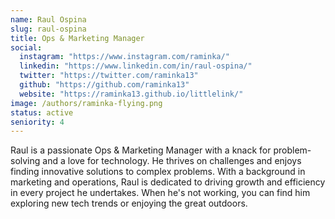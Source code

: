 ```yaml
---
name: Raul Ospina
slug: raul-ospina
title: Ops & Marketing Manager
social:
  instagram: "https://www.instagram.com/raminka/"
  linkedin: "https://www.linkedin.com/in/raul-ospina/"
  twitter: "https://twitter.com/raminka13"
  github: "https://github.com/raminka13"
  website: "https://raminka13.github.io/littlelink/"
image: /authors/raminka-flying.png
status: active
seniority: 4
---
```


Raul is a passionate Ops & Marketing Manager with a knack for problem-solving and a love for technology. He thrives on challenges and enjoys finding innovative solutions to complex problems. With a background in marketing and operations, Raul is dedicated to driving growth and efficiency in every project he undertakes. When he's not working, you can find him exploring new tech trends or enjoying the great outdoors.

